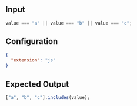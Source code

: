 
## Input
```javascript input
value === "a" || value === "b" || value === "c";
```

## Configuration
```json configuration
{
  "extension": "js"
}
```

## Expected Output
```javascript expected output
["a", "b", "c"].includes(value);
```
